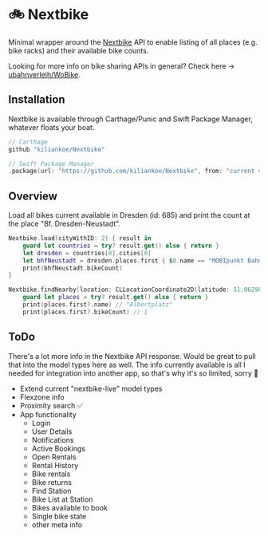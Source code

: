 # 🚲 Nextbike

Minimal wrapper around the [Nextbike](https://www.nextbike.net) API to enable listing of all places (e.g. bike racks) and their available bike counts.

Looking for more info on bike sharing APIs in general? Check here → [ubahnverleih/WoBike](https://github.com/ubahnverleih/WoBike).

## Installation

Nextbike is available through Carthage/Punic and Swift Package Manager, whatever floats your boat.

```swift
// Carthage
github "kiliankoe/Nextbike"

// Swift Package Manager
.package(url: "https://github.com/kiliankoe/Nextbike", from: "current version")
```

## Overview

Load all bikes current available in Dresden (id: 685) and print the count at the place "Bf. Dresden-Neustadt".

```swift
Nextbike.load(cityWithID: 2) { result in
    guard let countries = try? result.get() else { return }
    let dresden = countries[0].cities[0]
    let bhfNeustadt = dresden.places.first { $0.name == "MOBIpunkt Bahnhof Neustadt" }!
    print(bhfNeustadt.bikeCount)
}

Nextbike.findNearby(location: CLLocationCoordinate2D(latitude: 51.06298, longitude: 13.74609)) { result in
    guard let places = try? result.get() else { return }
    print(places.first?.name) // "Albertplatz"
    print(places.first?.bikeCount) // 1
```

## ToDo

There's a lot more info in the Nextbike API response. Would be great to pull that into the model types here as well. The info currently available is all I needed for integration into another app, so that's why it's so limited, sorry 🙈

- Extend current "nextbike-live" model types
- Flexzone info
- Proximity search ✅
- App functionality
  - Login
  - User Details
  - Notifications
  - Active Bookings
  - Open Rentals
  - Rental History
  - Bike rentals
  - Bike returns
  - Find Station
  - Bike List at Station
  - Bikes available to book
  - Single bike state
  - other meta info
